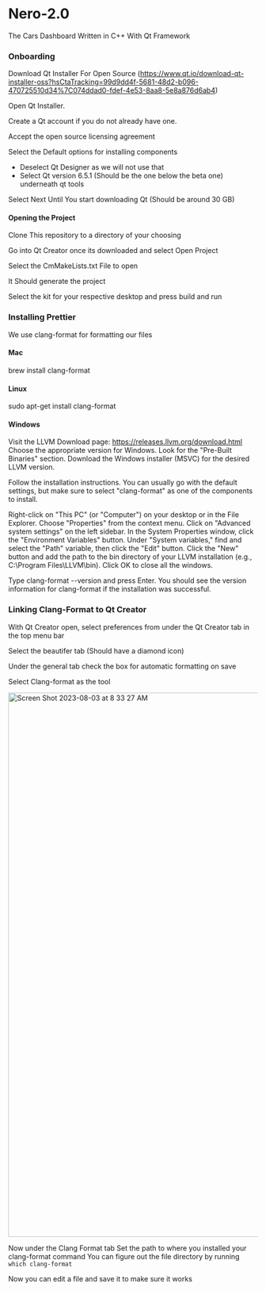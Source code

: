 # Nero-2.0
The Cars Dashboard Written in C++ With Qt Framework

### Onboarding

Download Qt Installer For Open Source (https://www.qt.io/download-qt-installer-oss?hsCtaTracking=99d9dd4f-5681-48d2-b096-470725510d34%7C074ddad0-fdef-4e53-8aa8-5e8a876d6ab4)

Open Qt Installer. 

Create a Qt account if you do not already have one. 

Accept the open source licensing agreement

Select the Default options for installing components
- Deselect Qt Designer as we will not use that
- Select Qt version 6.5.1 (Should be the one below the beta one) underneath qt tools

Select Next Until You start downloading Qt (Should be around 30 GB)

#### Opening the Project
Clone This repository to a directory of your choosing

Go into Qt Creator once its downloaded and select Open Project

Select the CmMakeLists.txt File to open

It Should generate the project

Select the kit for your respective desktop and press build and run

### Installing Prettier

We use clang-format for formatting our files

#### Mac

brew install clang-format

#### Linux

sudo apt-get install clang-format

#### Windows

Visit the LLVM Download page: https://releases.llvm.org/download.html
Choose the appropriate version for Windows. Look for the "Pre-Built Binaries" section.
Download the Windows installer (MSVC) for the desired LLVM version.

Follow the installation instructions. You can usually go with the default settings, but make sure to select "clang-format" as one of the components to install.

Right-click on "This PC" (or "Computer") on your desktop or in the File Explorer.
Choose "Properties" from the context menu.
Click on "Advanced system settings" on the left sidebar.
In the System Properties window, click the "Environment Variables" button.
Under "System variables," find and select the "Path" variable, then click the "Edit" button.
Click the "New" button and add the path to the bin directory of your LLVM installation (e.g., C:\Program Files\LLVM\bin).
Click OK to close all the windows.

Type clang-format --version and press Enter. You should see the version information for clang-format if the installation was successful.

### Linking Clang-Format to Qt Creator

With Qt Creator open, select preferences from under the Qt Creator tab in the top menu bar

Select the beautifer tab (Should have a diamond icon)

Under the general tab check the box for automatic formatting on save

Select Clang-format as the tool

<img width="1098" alt="Screen Shot 2023-08-03 at 8 33 27 AM" src="https://github.com/Northeastern-Electric-Racing/Nero-2.0/assets/113635669/dc179628-2a80-47cd-8dcd-47f5a6815189">

Now under the Clang Format tab Set the path to where you installed your clang-format command
You can figure out the file directory by running ```which clang-format```

Now you can edit a file and save it to make sure it works
